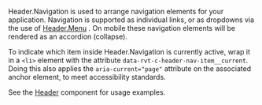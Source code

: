 Header.Navigation is used to arrange navigation elements for your application. Navigation is supported as individual links, or as dropdowns via the use of [Header.Menu](#/Navigation?id=headermenu) . On mobile these navigation elements will be rendered as an accordion (collapse).

To indicate which item inside Header.Navigation is currently active, wrap it in a `<li>` element with the attribute `data-rvt-c-header-nav-item__current`. Doing this also applies the `aria-current="page"` attribute on the associated anchor element, to meet accessibility standards.

See the [Header](#/Navigation?id=header) component for usage examples.
